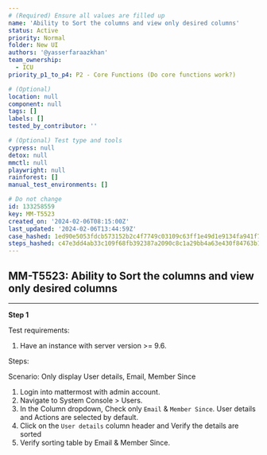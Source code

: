 ```yaml
---
# (Required) Ensure all values are filled up
name: 'Ability to Sort the columns and view only desired columns'
status: Active
priority: Normal
folder: New UI
authors: '@yasserfaraazkhan'
team_ownership:
  - ICU
priority_p1_to_p4: P2 - Core Functions (Do core functions work?)

# (Optional)
location: null
component: null
tags: []
labels: []
tested_by_contributor: ''

# (Optional) Test type and tools
cypress: null
detox: null
mmctl: null
playwright: null
rainforest: []
manual_test_environments: []

# Do not change
id: 133258559
key: MM-T5523
created_on: '2024-02-06T08:15:00Z'
last_updated: '2024-02-06T13:44:59Z'
case_hashed: 1ed90e5053fdcb573152b2c4f7749c03109c63ff1e49d1e9134fa941f7284023e1d10a951e3742c3e2fade00b2e5e4da
steps_hashed: c47e3dd4ab33c109f68fb392387a2090c8c1a29bb4a63e430f84763b17b60b829de022574812ec85e6870f4220919ffc
---
```


<!-- (Auto-generated) Based on frontmatter's "key" and "name" -->

## MM-T5523: Ability to Sort the columns and view only desired columns

---

**Step 1**

Test requirements:

1. Have an instance with server version >= 9.6.

Steps:

Scenario: Only display User details, Email, Member Since

1. Login into mattermost with admin account.
2. Navigate to System Console > Users.
3. In the Column dropdown, Check only `Email` & `Member Since`. User details and Actions are selected by default.
4. Click on the `User details` column header and Verify the details are sorted
5. Verify sorting table by Email & Member Since.

